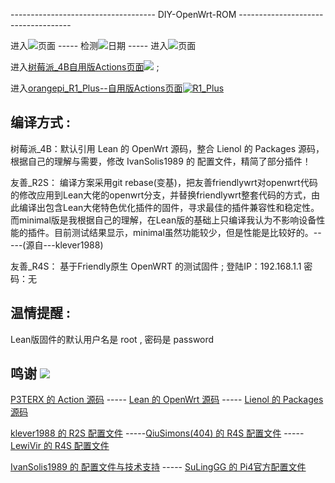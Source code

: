 ------------------------------------ DIY-OpenWrt-ROM ------------------------------------

进入[![](https://img.shields.io/badge/Actions-All_workflows-orange.svg)](https://github.com/stroll101/actions/actions)页面 ----- 检测[![](https://img.shields.io/github/last-commit/coolsnowwolf/lede/master?color=yellow&label=%E6%BA%90%E7%A0%81%E6%9B%B4%E6%96%B0)](https://github.com/coolsnowwolf/lede)日期 ----- 进入[![](https://img.shields.io/badge/Releases-Download-blue.svg)](https://github.com/stroll101/actions/releases)页面 

进入[树莓派_4B自用版Actions页面](https://github.com/stroll101/actions/actions/workflows/raspberrypi4_self.yml)[![](https://github.com/stroll101/actions/workflows/raspberrypi4_self/badge.svg)](https://github.com/stroll101/actions/actions/workflows/raspberrypi4_self.yml) ;

进入[orangepi_R1_Plus--自用版Actions页面](https://github.com/stroll101/actions/actions/workflows/R1_Plus.yml)[![R1_Plus](https://github.com/stroll101/actions/actions/workflows/R1_Plus.yml/badge.svg)](https://github.com/stroll101/actions/actions/workflows/R1_Plus.yml)

## 编译方式 :
树莓派_4B：默认引用 Lean 的 OpenWrt 源码，整合 Lienol 的 Packages 源码，根据自己的理解与需要，修改 IvanSolis1989 的 配置文件，精简了部分插件！

友善_R2S： 编译方案采用git rebase(变基)，把友善friendlywrt对openwrt代码的修改应用到Lean大佬的openwrt分支，并替换friendlywrt整套代码的方式，由此编译出包含Lean大佬特色优化插件的固件，寻求最佳的插件兼容性和稳定性。而minimal版是我根据自己的理解，在Lean版的基础上只编译我认为不影响设备性能的插件。目前测试结果显示，minimal虽然功能较少，但是性能是比较好的。-----(源自---klever1988)

友善_R4S： 基于Friendly原生 OpenWRT 的测试固件 ; 登陆IP：192.168.1.1 密码：无

## 温情提醒 :
Lean版固件的默认用户名是 root , 密码是 password

## 鸣谢 [![](https://img.shields.io/badge/-鸣谢-F5F5F5.svg)](#鸣谢-)
 
[P3TERX 的 Action 源码](https://github.com/P3TERX/Actions-OpenWrt) ----- [Lean 的 OpenWrt 源码](https://github.com/coolsnowwolf/lede) ----- [Lienol 的 Packages 源码](https://github.com/Lienol/openwrt-packages)

[klever1988 的 R2S 配置文件](https://github.com/klever1988/nanopi-openwrt) -----[QiuSimons(404) 的 R4S 配置文件](https://github.com/QiuSimons/R2S-R4S-X86-OpenWrt) ----- [LewiVir 的 R4S 配置文件](https://github.com/LewiVir/NanoPi-R4S) 

[IvanSolis1989 的 配置文件与技术支持](https://github.com/IvanSolis1989/OpenWrt-DIY) ----- [SuLingGG 的 Pi4官方配置文件](https://github.com/SuLingGG/OpenWrt-Rpi)
